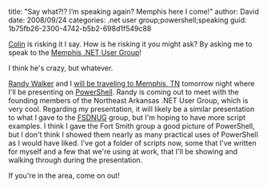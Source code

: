 
title: "Say what?!? I&rsquo;m speaking again? Memphis here I come!"
author: David
date: 2008/09/24
categories: .net user group;powershell;speaking
guid: 1b75fb26-2300-4742-b5b2-698d1f549c88

[Colin](http://www.colinneller.com/blog/) is risking it I say. How is he risking it you might ask? By asking me to speak to the [Memphis .NET User Group](http://mnug.net/blogs/news/archive/2008/09/01/next-meeting-thursday-september-25-2008-6-00-pm.aspx)! 

I think he's crazy, but whatever. 

[Randy Walker](http://www.mysoftwarestartup.com/) and I [will be traveling to Memphis, TN](http://www.mysoftwarestartup.com/blogs/general/archive/2008/09/20/memphis-net-user-group-visit-sept-25th.aspx) tomorrow night where I'll be presenting on [PowerShell](http://www.microsoft.com/windowsserver2003/technologies/management/powershell/default.mspx). Randy is coming out to meet with the founding members of the Northeast Arkansas .NET User Group, which is very cool. Regarding my presentation, it will likely be a similar presentation to what I gave to the [FSDNUG](http://fsdnug.org/) group, but I'm hoping to have more script examples. I think I gave the Fort Smith group a good picture of PowerShell, but I don't think I showed them nearly as many practical uses of PowerShell as I would have liked. I've got a folder of scripts now, some that I've written for myself and a few that we're using at work, that I'll be showing and walking through during the presentation. 

If you're in the area, come on out!

